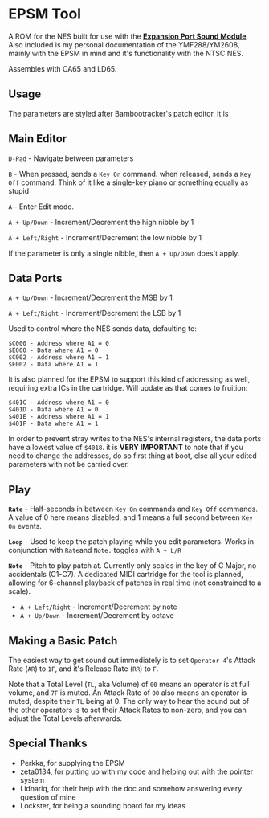 # EPSM Tool 

A ROM for the NES built for use with the [**Expansion Port Sound Module**](https://github.com/Perkka2/EPSM). Also included is my personal documentation
of the YMF288/YM2608, mainly with the EPSM in mind and it's functionality with the NTSC NES.

Assembles with CA65 and LD65.

## Usage
The parameters are styled after Bambootracker's patch editor.  it is

## Main Editor

`D-Pad` - Navigate between parameters

`B` - When pressed, sends a `Key On` command. when released, sends a `Key Off` command. Think of it like a single-key piano or something equally as stupid

`A` - Enter Edit mode.

`A + Up/Down` - Increment/Decrement the high nibble by 1

`A + Left/Right` - Increment/Decrement the low nibble by 1 

If the parameter is only a single nibble, then `A + Up/Down` does't apply. 

## **Data Ports**

`A + Up/Down` - Increment/Decrement the MSB by 1

`A + Left/Right` - Increment/Decrement the LSB by 1 

Used to control where the NES sends data, defaulting to:
```
$C000 - Address where A1 = 0
$E000 - Data where A1 = 0
$C002 - Address where A1 = 1
$E002 - Data where A1 = 1
```
It is also planned for the EPSM to support this kind of addressing as well, requiring extra ICs in the cartridge. Will update as that comes to fruition:
```
$401C - Address where A1 = 0
$401D - Data where A1 = 0
$401E - Address where A1 = 1
$401F - Data where A1 = 1
```

In order to prevent stray writes to the NES's internal registers, the data ports have a lowest value of `$4018`. it is **VERY IMPORTANT** to note that if you need to change the addresses, do so first thing at boot, else all your edited parameters with not be carried over. 

## **Play**

 **`Rate`** - Half-seconds in between  `Key On` commands and `Key Off` commands. A value of 0 here means disabled, and 1 means a full second between `Key On` events.  
 
 **`Loop`** - Used to keep the patch playing while you edit parameters. Works in conjunction with `Rate`and `Note.` toggles with `A + L/R` 
 
 **`Note`** - Pitch to play patch at. Currently only scales in the key of C Major, no accidentals (C1-C7). A dedicated MIDI cartridge for the tool is planned, allowing for 6-channel playback of patches in real time (not constrained to a scale). 
 
 - `A + Left/Right` - Increment/Decrement by note
 - `A + Up/Down` - Increment/Decrement by octave

## Making a Basic Patch 

The easiest way to get sound out immediately is to set `Operator 4`'s Attack Rate (`AR`) to `1F`, and it's Release Rate (`RR`) to `F`.

Note that a Total Level (`TL`, aka Volume) of `00` means an operator is at full volume, and `7F` is muted. An Attack Rate of `00` also means an operator is muted, despite their `TL` being at 0. The only way to hear the sound out of the other operators is to set their Attack Rates to non-zero, and you can adjust the Total Levels afterwards.    
              
## Special Thanks

 - Perkka, for supplying the EPSM 
 - zeta0134, for putting up with my code and helping out with the pointer system  
 - Lidnariq, for their help with the doc and somehow answering every question of mine
 - Lockster, for being a sounding board for my ideas
